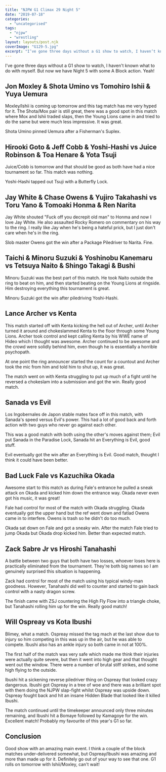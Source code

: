 ```yaml
---
title: "NJPW G1 Climax 29 Night 5"
date: "2019-07-18"
categories: 
  - "uncategorised"
tags: 
  - "njpw"
  - "wrestling"
layout: layouts/post.njk
coverImage: "G129-5.jpg"
excerpt: "I’ve gone three days without a G1 show to watch, I haven’t known what to do with myself. But now we have Night 5 with some A Block action. Yeah!"
---
```

I've gone three days without a G1 show to watch, I haven't known what to do with myself. But now we have Night 5 with some A Block action. Yeah!

## Jon Moxley & Shota Umino vs Tomohiro Ishii & Yuya Uemura

Moxley/Ishii is coming up tomorrow and this tag match has me very hyped for it. The Shota/Mox pair is still great, there was a good spot in this match where Mox and Ishii traded slaps, then the Young Lions came in and tried to do the same but were much less impressive. It was great.

Shota Umino pinned Uemura after a Fisherman's Suplex.

## Hirooki Goto & Jeff Cobb & Yoshi-Hashi vs Juice Robinson & Toa Henare & Yota Tsuji

Juice/Cobb is tomorrow and that should be good as both have had a nice tournament so far. This match was nothing.

Yoshi-Hashi tapped out Tsuji with a Butterfly Lock.

## Jay White & Chase Owens & Yujiro Takahashi vs Toru Yano & Tomoaki Honma & Ren Narita

Jay White shouted "Fuck off you decrepit old man" to Honma and now I love Jay White. He also assaulted Rocky Romero on commentary on his way to the ring. I really like Jay when he's being a hateful prick, but I just don't care when he's in the ring.

Slob master Owens got the win after a Package Piledriver to Narita. Fine.

## Taichi & Minoru Suzuki & Yoshinobu Kanemaru vs Tetsuya Naito & Shingo Takagi & Bushi

Minoru Suzuki was the best part of this match. He took Naito outside the ring to beat on him, and then started beating on the Young Lions at ringside. Him destroying everything this tournament is great.

Minoru Suzuki got the win after piledriving Yoshi-Hashi.

## Lance Archer vs Kenta

This match started off with Kenta kicking the hell out of Archer, until Archer turned it around and chokeslammed Kenta to the floor through some Young Lions. Archer took control and kept calling Kenta by his WWE name of Hideo which I thought was awesome. Archer continued to be awesome and the crowd were solidly behind him, even though he is essentially a horrible psychopath.

At one point the ring announcer started the count for a countout and Archer took the mic from him and told him to shut up, it was great.

The match went on with Kenta struggling to put up much of a fight until he reversed a chokeslam into a submission and got the win. Really good match.

## Sanada vs Evil

Los Ingobernales de Japon stable mates face off in this match, with Sanada's speed versus Evil's power. This had a lot of good back and forth action with two guys who never go against each other.

This was a good match with both using the other's moves against them; Evil put Sanada in the Paradise Lock, Sanada hit an Everything is Evil, good stuff.

Evil eventually got the win after an Everything is Evil. Good match, thought I think it could have been better.

## Bad Luck Fale vs Kazuchika Okada

Awesome start to this match as during Fale's entrance he pulled a sneak attack on Okada and kicked him down the entrance way. Okada never even got his music, it was great!

Fale had control for most of the match with Okada struggling. Okada eventually got the upper hand but the ref went down and fatlad Owens came in to interfere. Owens is trash so he didn't do too much.

Okada sat down on Fale and got a sneaky win. After the match Fale tried to jump Okada but Okada drop kicked him. Better than expected match.

## Zack Sabre Jr vs Hiroshi Tanahashi

A battle between two guys that both have two losses, whoever loses here is practically eliminated from the tournament. They're both big names so I am genuinely surprised this situation is happening.

Zack had control for most of the match using his typical windy-man goodness. However, Tanahashi did well to counter and started to gain back control with a nasty dragon screw.

The finish came with ZSJ countering the High Fly Flow into a triangle choke, but Tanahashi rolling him up for the win. Really good match!

## Will Ospreay vs Kota Ibushi

Blimey, what a match. Ospreay missed the tag mach at the last show due to injury so him competing in this was up in the air, but he was able to compete. Ibushi also has an ankle injury so both came in not at 100%.

The first half of the match was very safe which made me think their injuries were actually quite severe, but then it went into high gear and that thought went out the window. There were a number of brutal stiff strikes, and some high flying to the outside.

Ibushi hit a sickening reverse piledriver thing on Ospreay that looked crazy dangerous. Ibushi got Ospreay in a tree of woe and there was a brilliant spot with them doing the NJPW slap-fight whilst Ospreay was upside down. Ospreay fought back and hit an insane Hidden Blade that looked like it killed Ibushi.

The match continued until the timekeeper announced only three minutes remaining, and Ibushi hit a Bomaye followed by Kamagoye for the win. Excellent match! Probably my favourite of this year's G1 so far.

## Conclusion

Good show with an amazing main event. I think a couple of the block matches under-delivered somewhat, but Ospreay/Ibushi was amazing and more than made up for it. Definitely go out of your way to see that one. G1 rolls on tomorrow with Ishii/Moxley, can't wait!
